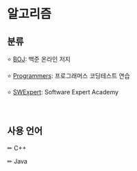 # <strong>알고리즘</strong>

## <strong>분류</strong>

⭐ [BOJ](https://www.acmicpc.net/): 백준 온라인 저지

⭐ [Programmers](https://programmers.co.kr/learn/challenges): 프로그래머스 코딩테스트 연습

⭐ [SWExpert](https://swexpertacademy.com/main/code/problem/problemList.do): Software Expert Academy

<br>

## <strong>사용 언어</strong>
✏ C++

✏ Java